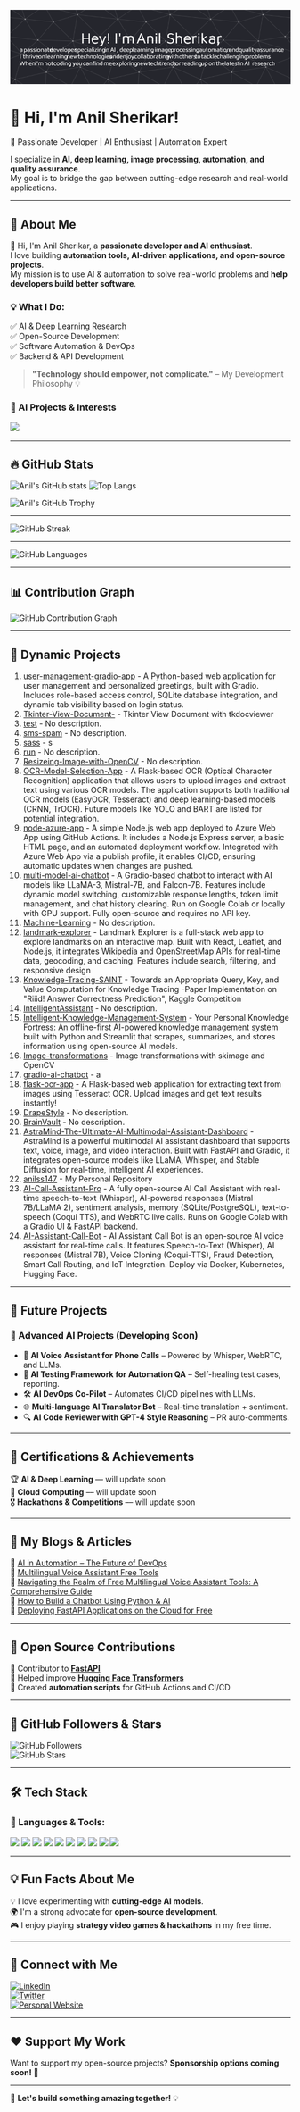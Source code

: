 ![Profile Banner](https://raw.githubusercontent.com/anilss147/anilss147/main/github-header-image.png)

# 👋 Hi, I'm Anil Sherikar!  

🚀 Passionate Developer | AI Enthusiast | Automation Expert  

I specialize in **AI, deep learning, image processing, automation, and quality assurance**.  
My goal is to bridge the gap between cutting-edge research and real-world applications.  

---

## 🌟 About Me  

👋 Hi, I'm Anil Sherikar, a **passionate developer and AI enthusiast**.  
I love building **automation tools, AI-driven applications, and open-source projects**.  
My mission is to use AI & automation to solve real-world problems and **help developers build better software**.  

### 💡 What I Do:
✅ AI & Deep Learning Research  
✅ Open-Source Development  
✅ Software Automation & DevOps  
✅ Backend & API Development  

> **"Technology should empower, not complicate."** – My Development Philosophy 💡  

### 🤖 AI Projects & Interests  
<p align="left">
  <img src="https://skillicons.dev/icons?i=python,tensorflow,pytorch,fastapi,docker,linux,opencv" />
</p>


---

## 🔥 GitHub Stats  
<!-- STATS START -->
![Anil's GitHub stats](https://github-readme-stats.vercel.app/api?username=anilss147&show_icons=true&theme=tokyonight)
![Top Langs](https://github-readme-stats.vercel.app/api/top-langs/?username=anilss147&layout=compact&theme=tokyonight)
<!-- STATS END -->
<!-- STATS END -->

![Anil's GitHub Trophy](https://github-profile-trophy.vercel.app/?username=anilss147&theme=tokyonight&column=7)


---

<!-- STREAK START -->
![GitHub Streak](https://streak-stats.demolab.com/?user=anilss147&theme=tokyonight)
<!-- STREAK END -->

---

<!-- LANG SUMMARY START -->
![GitHub Languages](https://github-profile-summary-cards.vercel.app/api/cards/repos-per-language?username=anilss147&theme=github)
<!-- LANG SUMMARY END -->

---

## 📊 Contribution Graph  
<!-- GRAPH START -->
![GitHub Contribution Graph](https://github-profile-summary-cards.vercel.app/api/cards/profile-details?username=anilss147&theme=github)
<!-- GRAPH END -->
<!-- GRAPH END -->

---

## 🚀 Dynamic Projects  
<!-- PROJECTS END -->
<!-- PROJECTS START -->
1. [user-management-gradio-app](https://github.com/anilss147/user-management-gradio-app) - A Python-based web application for user management and personalized greetings, built with Gradio. Includes role-based access control, SQLite database integration, and dynamic tab visibility based on login status.
2. [Tkinter-View-Document-](https://github.com/anilss147/Tkinter-View-Document-) - Tkinter View Document with tkdocviewer 
3. [test](https://github.com/anilss147/test) - No description.
4. [sms-spam](https://github.com/anilss147/sms-spam) - No description.
5. [sass](https://github.com/anilss147/sass) - s
6. [run](https://github.com/anilss147/run) - No description.
7. [Resizeing-Image-with-OpenCV](https://github.com/anilss147/Resizeing-Image-with-OpenCV) - No description.
8. [OCR-Model-Selection-App](https://github.com/anilss147/OCR-Model-Selection-App) - A Flask-based OCR (Optical Character Recognition) application that allows users to upload images and extract text using various OCR models. The application supports both traditional OCR models (EasyOCR, Tesseract) and deep learning-based models (CRNN, TrOCR). Future models like YOLO and BART are listed for potential integration.
9. [node-azure-app](https://github.com/anilss147/node-azure-app) - A simple Node.js web app deployed to Azure Web App using GitHub Actions. It includes a Node.js Express server, a basic HTML page, and an automated deployment workflow. Integrated with Azure Web App via a publish profile, it enables CI/CD, ensuring automatic updates when changes are pushed.
10. [multi-model-ai-chatbot](https://github.com/anilss147/multi-model-ai-chatbot) - A Gradio-based chatbot to interact with AI models like LLaMA-3, Mistral-7B, and Falcon-7B. Features include dynamic model switching, customizable response lengths, token limit management, and chat history clearing. Run on Google Colab or locally with GPU support. Fully open-source and requires no API key.
11. [Machine-Learning](https://github.com/anilss147/Machine-Learning) - No description.
12. [landmark-explorer](https://github.com/anilss147/landmark-explorer) - Landmark Explorer is a full-stack web app to explore landmarks on an interactive map. Built with React, Leaflet, and Node.js, it integrates Wikipedia and OpenStreetMap APIs for real-time data, geocoding, and caching. Features include search, filtering, and responsive design
13. [Knowledge-Tracing-SAINT](https://github.com/anilss147/Knowledge-Tracing-SAINT) - Towards an Appropriate Query, Key, and Value Computation for Knowledge Tracing -Paper Implementation on "Riiid! Answer Correctness Prediction", Kaggle Competition
14. [IntelligentAssistant](https://github.com/anilss147/IntelligentAssistant) - No description.
15. [Intelligent-Knowledge-Management-System](https://github.com/anilss147/Intelligent-Knowledge-Management-System) - Your Personal Knowledge Fortress: An offline-first AI-powered knowledge management system built with Python and Streamlit that scrapes, summarizes, and stores information using open-source AI models.
16. [Image-transformations](https://github.com/anilss147/Image-transformations) - Image transformations with skimage and OpenCV
17. [gradio-ai-chatbot](https://github.com/anilss147/gradio-ai-chatbot) - a
18. [flask-ocr-app](https://github.com/anilss147/flask-ocr-app) - A Flask-based web application for extracting text from images using Tesseract OCR. Upload images and get text results instantly!
19. [DrapeStyle](https://github.com/anilss147/DrapeStyle) - No description.
20. [BrainVault](https://github.com/anilss147/BrainVault) - No description.
21. [AstraMind-The-Ultimate-AI-Multimodal-Assistant-Dashboard](https://github.com/anilss147/AstraMind-The-Ultimate-AI-Multimodal-Assistant-Dashboard) - AstraMind is a powerful multimodal AI assistant dashboard that supports text, voice, image, and video interaction. Built with FastAPI and Gradio, it integrates open-source models like LLaMA, Whisper, and Stable Diffusion for real-time, intelligent AI experiences.
22. [anilss147](https://github.com/anilss147/anilss147) - My Personal Repository 
23. [AI-Call-Assistant-Pro](https://github.com/anilss147/AI-Call-Assistant-Pro) - A fully open-source AI Call Assistant with real-time speech-to-text (Whisper), AI-powered responses (Mistral 7B/LLaMA 2), sentiment analysis, memory (SQLite/PostgreSQL), text-to-speech (Coqui TTS), and WebRTC live calls. Runs on Google Colab with a Gradio UI & FastAPI backend.
24. [AI-Assistant-Call-Bot](https://github.com/anilss147/AI-Assistant-Call-Bot) - AI Assistant Call Bot is an open-source AI voice assistant for real-time calls. It features Speech-to-Text (Whisper), AI responses (Mistral 7B), Voice Cloning (Coqui-TTS), Fraud Detection, Smart Call Routing, and IoT Integration. Deploy via Docker, Kubernetes, Hugging Face.
<!-- PROJECTS END -->


---



## 🚀 Future Projects

### 🧠 Advanced AI Projects (Developing Soon)

- 🤖 **AI Voice Assistant for Phone Calls** – Powered by Whisper, WebRTC, and LLMs.
- 🧪 **AI Testing Framework for Automation QA** – Self-healing test cases, reporting.
- 🛠️ **AI DevOps Co-Pilot** – Automates CI/CD pipelines with LLMs.
- 🌐 **Multi-language AI Translator Bot** – Real-time translation + sentiment.
- 🔍 **AI Code Reviewer with GPT-4 Style Reasoning** – PR auto-comments.


---

## 📜 Certifications & Achievements  

🏆 **AI & Deep Learning** –– will update soon  
📜 **Cloud Computing** –– will update soon  
🎖️ **Hackathons & Competitions** –– will update soon  

---

## 📖 My Blogs & Articles  

🔹 [AI in Automation – The Future of DevOps](https://medium.com/@anilieee207/ai-in-automation-the-future-of-devops-b125997d14ec)  
🔹 [Multilingual Voice Assistant Free Tools](https://docs.google.com/document/d/e/2PACX-1vRpoH_RfAvCeCbiUJM4lcxkBXFQFeq2hJJKuteZhtQJ_nJOk4WezDbauJc39Q2c7B7EqPPtws4g6G7V/pub)  
🔹 [Navigating the Realm of Free Multilingual Voice Assistant Tools: A Comprehensive Guide](https://docs.google.com/document/d/e/2PACX-1vSFHrLjr0s2Od8nxXIYiMrP-QteEPBN84C6z-7441UTcKxonmPvRr_MijOYQSl0qG7W4Sm82Z3NuLSr/pub)  
🔹 [How to Build a Chatbot Using Python & AI](https://docs.google.com/document/d/e/2PACX-1vS5ce4498lMDBvdXp-Cttlk-WYboQF6QXlC4Ub9u91yEP5bp_jJ6Y0MG_LRvW8Bnt0USfNNgGXua5pU/pub)  
🔹 [Deploying FastAPI Applications on the Cloud for Free](https://docs.google.com/document/d/e/2PACX-1vSDv90YrSBBOVyK42VpJquGCtnOo2HrVsuMke4UqLOI_uVTjinVLdEJ0-JT4Y58kfmAUgfZfMC6H34m/pub)  

---

## 📢 Open Source Contributions  

🔹 Contributor to **[FastAPI](https://github.com/tiangolo/fastapi)**  
🔹 Helped improve **[Hugging Face Transformers](https://github.com/huggingface/transformers)**  
🔹 Created **automation scripts** for GitHub Actions and CI/CD  

---

## 👥 GitHub Followers & Stars  

<!-- FOLLOWERS START -->

<!-- FOLLOWERS END -->
<!-- FOLLOWERS END -->

![GitHub Followers](https://img.shields.io/github/followers/anilss147?style=social)  
![GitHub Stars](https://img.shields.io/github/stars/anilss147?style=social)  


---

## 🛠️ Tech Stack  

### 🚀 Languages & Tools:  
<p align="left">
  <img src="https://cdn.jsdelivr.net/gh/devicons/devicon/icons/python/python-original.svg" width="40px"/>
  <img src="https://cdn.jsdelivr.net/gh/devicons/devicon/icons/javascript/javascript-original.svg" width="40px"/>
  <img src="https://cdn.jsdelivr.net/gh/devicons/devicon/icons/docker/docker-original.svg" width="40px"/>
  <img src="https://cdn.jsdelivr.net/gh/devicons/devicon/icons/flask/flask-original.svg" width="40px"/>
  <img src="https://cdn.jsdelivr.net/gh/devicons/devicon/icons/opencv/opencv-original.svg" width="40px"/>
  <img src="https://cdn.jsdelivr.net/gh/devicons/devicon/icons/git/git-original.svg" width="40px"/>
  <img src="https://cdn.jsdelivr.net/gh/devicons/devicon/icons/tensorflow/tensorflow-original.svg" width="40px"/>
  <img src="https://cdn.jsdelivr.net/gh/devicons/devicon/icons/pytorch/pytorch-original.svg" width="40px"/>
  <img src="https://cdn.jsdelivr.net/gh/devicons/devicon/icons/fastapi/fastapi-original.svg" width="40px"/>
  <img src="https://cdn.jsdelivr.net/gh/devicons/devicon/icons/linux/linux-original.svg" width="40px"/>
</p>  

---

## 💡 Fun Facts About Me  

💡 I love experimenting with **cutting-edge AI models**.  
🌍 I'm a strong advocate for **open-source development**.  
🎮 I enjoy playing **strategy video games & hackathons** in my free time.  

---

## 🔗 Connect with Me  

[![LinkedIn](https://img.shields.io/badge/-LinkedIn-0077B5?style=flat&logo=linkedin&logoColor=white)](https://www.linkedin.com/in/anil-sherikar/)  
[![Twitter](https://img.shields.io/badge/-Twitter-1DA1F2?style=flat&logo=twitter&logoColor=white)](https://x.com/anil_sherikar09)  
[![Personal Website](https://img.shields.io/badge/-Website-000000?style=flat&logo=github&logoColor=white)](https://anilsherikar.dev/)  

---

## ❤️ Support My Work  

Want to support my open-source projects? **Sponsorship options coming soon! 🚀**

---

🚀 **Let's build something amazing together!** 💡  
